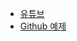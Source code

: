 * [유튜브](https://www.youtube.com/watch?v=3MTf43_RcVM)
* [Github 예제](https://github.com/msbaek/expense)